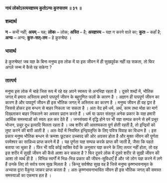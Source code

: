 #### नायं लोकोऽस्त्ययज्ञस्य कुतोऽन्यः कुरुसत्तम ॥ ३१ ॥

### शब्दार्थ

**न** – कभी नहीं; **अयम्** – यह; **लोकः** – लोक; **अस्ति** – है; **अयज्ञस्य** – यज्ञ न करने वाले का; **कुतः** – कहाँ है; **अन्यः** – अन्य; **कुरु-सत्-तम** – हे कुरुश्रेष्ठ ।

### भावार्थ

हे कुरुश्रेष्ठ! जब यज्ञ के बिना मनुष्य इस लोक में या इस जीवन में ही सुखपूर्वक नहीं रह सकता, तो फिर अगले जन्म में कैसे रह सकेगा ?

### तात्पर्य

मनुष्य इस लोक में चाहे जिस रूप में रहे वह अपने स्वरूप से अनभिज्ञ रहता है । दूसरे शब्दों में, भौतिक जगत् में हमारा अस्तित्व हमारे पापपूर्ण जीवन के बहुगुणित फलों के कारण है । अज्ञान ही पापपूर्ण जीवन का कारण है और पापपूर्ण जीवन ही इस भौतिक जगत् में अस्तित्व का कारण है । मनुष्य जीवन ही वह द्वार है जिससे होकर इस बन्धन से बाहर निकला जा सकता है । अतः वेद हमें धर्म, अर्थ, काम तथा मोक्ष का मार्ग दिखलाकर बाहर निकलने का अवसर प्रदान करते हैं । धर्म या ऊपर संस्तुत अनेक प्रकार के यज्ञ हमारी आर्थिक समस्याओं को स्वतः हल कर देते हैं । जनसंख्या में वृद्धि होने पर भी यज्ञ सम्पन्न करने से हमें प्रचुर भोजन, प्रचुर दूध इत्यादि मिलता रहता है । जब शरीर की आवश्यकता पूर्ण होती रहती है, तो इन्द्रियों को तुष्ट करने की बारी आती है । अतः वेदों में नियमित इन्द्रियतृप्ति के लिए पवित्र विवाह का विधान है । इस प्रकार मनुष्य भौतिक बन्धन से क्रमशः छूटकर उच्चपद की ओर अग्रसर होता है और मुक्त जीवन की पूर्णता परमेश्वर का सान्निध्य प्राप्त करने में है । यह पूर्णता यज्ञ सम्पन्न करके प्राप्त की जाती है, जैसा कि पहले बताया जा चुका है । फिर भी यदि कोई व्यक्ति वेदों के अनुसार यज्ञ करने के लिए तत्पर नहीं होता, तो वह इस शरीर में सुखी जीवन की कैसे आशा कर सकता है ? फिर दूसरे लोक में दूसरे शरीर से सुखी जीवन की आशा तो व्यर्थ ही है । विभिन्न स्वर्गों में भिन्न-भिन्न प्रकार की जीवन-सुविधाएँ हैं और जो लोग यज्ञ करने में लगे हैं उनके लिए तो सर्वत्र परम सुख मिलता है । किन्तु सर्वश्रेष्ठ सुख वह है जिसे मनुष्य कृष्णभावनामृत के अभ्यास द्वारा वैकुण्ठ जाकर प्राप्त करता है । अतः कृष्णभावनाभावित जीवन ही इस भौतिक जगत् की समस्त समस्याओं का एकमात्र हल है ।